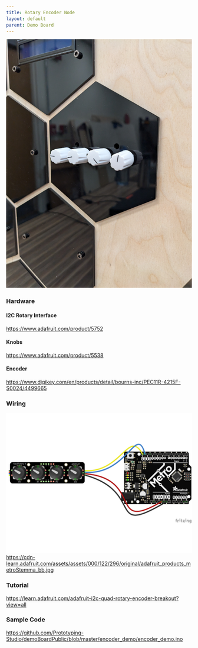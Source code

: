 ```yaml
---
title: Rotary Encoder Node
layout: default
parent: Demo Board
---
```

![](../attachments/pxl_20240822_153808649.jpg)
### Hardware
#### I2C Rotary Interface
<https://www.adafruit.com/product/5752> 
#### Knobs
<https://www.adafruit.com/product/5538> 
#### Encoder
<https://www.digikey.com/en/products/detail/bourns-inc/PEC11R-4215F-S0024/4499665>

### Wiring
![](../attachments/pasted-image-20240820151656.png)
<https://cdn-learn.adafruit.com/assets/assets/000/122/296/original/adafruit_products_metroStemma_bb.jpg>
### Tutorial
<https://learn.adafruit.com/adafruit-i2c-quad-rotary-encoder-breakout?view=all>
### Sample Code
<https://github.com/Prototyping-Studio/demoBoardPublic/blob/master/encoder_demo/encoder_demo.ino>
